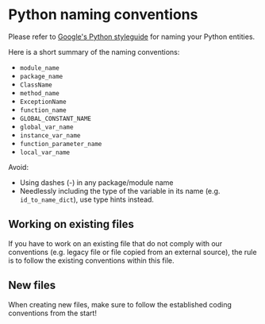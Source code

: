 # Python naming conventions

Please refer to [Google's Python styleguide](https://google.github.io/styleguide/pyguide.html#s3.16-naming)
for naming your Python entities.

Here is a short summary of the naming conventions:
* `module_name`
* `package_name`
* `ClassName`
* `method_name`
* `ExceptionName`
* `function_name`
* `GLOBAL_CONSTANT_NAME`
* `global_var_name`
* `instance_var_name`
* `function_parameter_name`
* `local_var_name`

Avoid:
* Using dashes (-) in any package/module name
* Needlessly including the type of the variable in its name (e.g.
`id_to_name_dict`), use type hints instead.

## Working on existing files

If you have to work on an existing file that do not comply with our conventions
(e.g. legacy file or file copied from an external source), the rule is to follow
the existing conventions within this file.

## New files

When creating new files, make sure to follow the established coding conventions
from the start!
